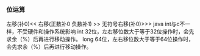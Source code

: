 ### 位运算
左移(补0)<< 
右移(正数补0 负数补1) >> 
无符号右移(补0)>>>
java int与c不一样，不受硬件和操作系统影响
int 32位，左右移位数大于等于32位操作时，会先求余（%）后再进行移动操作。
long 64位，左右移位数大于等于64位操作时，会先求余（%）后再进行移动操作。